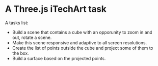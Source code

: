 # A Three.js iTechArt task

A tasks list:
  - Build a scene that contains a cube with an opporunity to zoom in and out, rotate a scene. 
  - Make this scene responsive and adaptive to all screen resolutions.
  - Create the list of points outside the cube and project some of them to the box. 
  - Build a surface based on the projected points.
